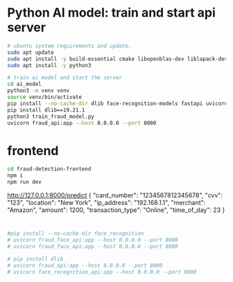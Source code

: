 # Python AI model: train and start api server
```sh
# ubuntu system requirements and update.
sudo apt update
sudo apt install -y build-essential cmake libopenblas-dev liblapack-dev libx11-dev libgtk-3-dev
sudo apt install -y python3

# train ai model and start the server
cd ai_model
python3 -m venv venv
source venv/bin/activate
pip install --no-cache-dir dlib face-recognition-models fastapi uvicorn opencv-python numpy face-recognition twilio joblib pandas scikit-learn
pip install dlib==19.21.1
python3 train_fraud_model.py
uvicorn fraud_api:app --host 0.0.0.0 --port 8000
```

# frontend 
```sh 
cd fraud-detection-frontend 
npm i 
npm run dev
```

http://127.0.0.1:8000/predict 
{
    "card_number": "1234567812345678",
    "cvv": "123",
    "location": "New York",
    "ip_address": "192.168.1.1",
    "merchant": "Amazon",
    "amount": 1200,
    "transaction_type": "Online",
    "time_of_day": 23
}




# 
```sh 
#pip install --no-cache-dir face_recognition
# uvicorn fraud_face_api:app --host 0.0.0.0 --port 8000
# uvicorn fraud_face_api:app --host 0.0.0.0 --port 8000

# pip install dlib
# uvicorn fraud_api:app --host 0.0.0.0 --port 8000
# uvicorn face_recognition_api:app --host 0.0.0.0 --port 8000
```
